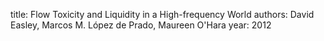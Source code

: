 
title: Flow Toxicity and Liquidity in a High-frequency World
authors: David Easley, Marcos M. López de Prado, Maureen O'Hara
year: 2012


